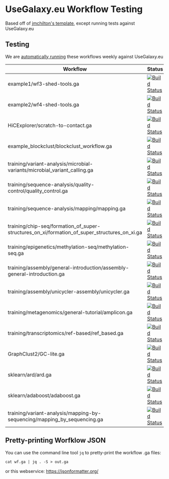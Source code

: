# UseGalaxy.eu Workflow Testing

Based off of [jmchilton's template](https://github.com/jmchilton/planemo-workflow-test-template), except running tests against UseGalaxy.eu

## Testing

We are [automatically running](https://build.galaxyproject.eu/job/usegalaxy-eu/job/workflow-testing/) these workflows weekly against UseGalaxy.eu

Workflow                                                                                     | Status
---                                                                                          | ---
example1/wf3-shed-tools.ga                                                                   | [![Build Status](https://build.galaxyproject.eu/job/usegalaxy-eu/job/workflow-testing/PYTHON=System-CPython-2.7,WORKFLOW=example1%2Fwf3-shed-tools.ga/badge/icon                                                                       )](https://build.galaxyproject.eu/job/usegalaxy-eu/job/workflow-testing/PYTHON=System-CPython-2.7,WORKFLOW=example1%2Fwf3-shed-tools.ga/)
example2/wf4-shed-tools.ga                                                                   | [![Build Status](https://build.galaxyproject.eu/job/usegalaxy-eu/job/workflow-testing/PYTHON=System-CPython-2.7,WORKFLOW=example2%2Fwf4-shed-tools.ga/badge/icon                                                                       )](https://build.galaxyproject.eu/job/usegalaxy-eu/job/workflow-testing/PYTHON=System-CPython-2.7,WORKFLOW=example2%2Fwf4-shed-tools.ga/)
HiCExplorer/scratch-to-contact.ga                                                            | [![Build Status](https://build.galaxyproject.eu/job/usegalaxy-eu/job/workflow-testing/PYTHON=System-CPython-2.7,WORKFLOW=HiCExplorer%2Fscratch-to-contact.ga/badge/icon                                                                )](https://build.galaxyproject.eu/job/usegalaxy-eu/job/workflow-testing/PYTHON=System-CPython-2.7,WORKFLOW=HiCExplorer%2Fscratch-to-contact.ga/)
example_blockclust/blockclust_workflow.ga                                                    | [![Build Status](https://build.galaxyproject.eu/job/usegalaxy-eu/job/workflow-testing/PYTHON=System-CPython-2.7,WORKFLOW=example_blockclust%2Fblockclust_workflow.ga/badge/icon                                                        )](https://build.galaxyproject.eu/job/usegalaxy-eu/job/workflow-testing/PYTHON=System-CPython-2.7,WORKFLOW=example_blockclust%2Fblockclust_workflow.ga/)
training/variant-analysis/microbial-variants/microbial_variant_calling.ga                    | [![Build Status](https://build.galaxyproject.eu/job/usegalaxy-eu/job/workflow-testing/PYTHON=System-CPython-2.7,WORKFLOW=training%2Fvariant-analysis%2Fmicrobial-variants%2Fmicrobial_variant_calling.ga/badge/icon                    )](https://build.galaxyproject.eu/job/usegalaxy-eu/job/workflow-testing/PYTHON=System-CPython-2.7,WORKFLOW=training%2Fvariant-analysis%2Fmicrobial-variants%2Fmicrobial_variant_calling.ga/)
training/sequence-analysis/quality-control/quality_control.ga                                | [![Build Status](https://build.galaxyproject.eu/job/usegalaxy-eu/job/workflow-testing/PYTHON=System-CPython-2.7,WORKFLOW=training%2Fsequence-analysis%2Fquality-control%2Fquality_control.ga/badge/icon                                )](https://build.galaxyproject.eu/job/usegalaxy-eu/job/workflow-testing/PYTHON=System-CPython-2.7,WORKFLOW=training%2Fsequence-analysis%2Fquality-control%2Fquality_control.ga/)
training/sequence-analysis/mapping/mapping.ga                                                | [![Build Status](https://build.galaxyproject.eu/job/usegalaxy-eu/job/workflow-testing/PYTHON=System-CPython-2.7,WORKFLOW=training%2Fsequence-analysis%2Fmapping%2Fmapping.ga/badge/icon                                                )](https://build.galaxyproject.eu/job/usegalaxy-eu/job/workflow-testing/PYTHON=System-CPython-2.7,WORKFLOW=training%2Fsequence-analysis%2Fmapping%2Fmapping.ga/)
training/chip-seq/formation_of_super-structures_on_xi/formation_of_super_structures_on_xi.ga | [![Build Status](https://build.galaxyproject.eu/job/usegalaxy-eu/job/workflow-testing/PYTHON=System-CPython-2.7,WORKFLOW=training%2Fchip-seq%2Fformation_of_super-structures_on_xi%2Fformation_of_super_structures_on_xi.ga/badge/icon )](https://build.galaxyproject.eu/job/usegalaxy-eu/job/workflow-testing/PYTHON=System-CPython-2.7,WORKFLOW=training%2Fchip-seq%2Fformation_of_super-structures_on_xi%2Fformation_of_super_structures_on_xi.ga/)
training/epigenetics/methylation-seq/methylation-seq.ga                                      | [![Build Status](https://build.galaxyproject.eu/job/usegalaxy-eu/job/workflow-testing/PYTHON=System-CPython-2.7,WORKFLOW=training%2Fepigenetics%2Fmethylation-seq%2Fmethylation-seq.ga/badge/icon                                      )](https://build.galaxyproject.eu/job/usegalaxy-eu/job/workflow-testing/PYTHON=System-CPython-2.7,WORKFLOW=training%2Fepigenetics%2Fmethylation-seq%2Fmethylation-seq.ga/)
training/assembly/general-introduction/assembly-general-introduction.ga                      | [![Build Status](https://build.galaxyproject.eu/job/usegalaxy-eu/job/workflow-testing/PYTHON=System-CPython-2.7,WORKFLOW=training%2Fassembly%2Fgeneral-introduction%2Fassembly-general-introduction.ga/badge/icon                      )](https://build.galaxyproject.eu/job/usegalaxy-eu/job/workflow-testing/PYTHON=System-CPython-2.7,WORKFLOW=training%2Fassembly%2Fgeneral-introduction%2Fassembly-general-introduction.ga/)
training/assembly/unicycler-assembly/unicycler.ga                                            | [![Build Status](https://build.galaxyproject.eu/job/usegalaxy-eu/job/workflow-testing/PYTHON=System-CPython-2.7,WORKFLOW=training%2Fassembly%2Funicycler-assembly%2Funicycler.ga/badge/icon                                            )](https://build.galaxyproject.eu/job/usegalaxy-eu/job/workflow-testing/PYTHON=System-CPython-2.7,WORKFLOW=training%2Fassembly%2Funicycler-assembly%2Funicycler.ga/)
training/metagenomics/general-tutorial/amplicon.ga                                           | [![Build Status](https://build.galaxyproject.eu/job/usegalaxy-eu/job/workflow-testing/PYTHON=System-CPython-2.7,WORKFLOW=training%2Fmetagenomics%2Fgeneral-tutorial%2Famplicon.ga/badge/icon                                           )](https://build.galaxyproject.eu/job/usegalaxy-eu/job/workflow-testing/PYTHON=System-CPython-2.7,WORKFLOW=training%2Fmetagenomics%2Fgeneral-tutorial%2Famplicon.ga/)
training/transcriptomics/ref-based/ref_based.ga                                              | [![Build Status](https://build.galaxyproject.eu/job/usegalaxy-eu/job/workflow-testing/PYTHON=System-CPython-2.7,WORKFLOW=training%2Ftranscriptomics%2Fref-based%2Fref_based.ga/badge/icon                                              )](https://build.galaxyproject.eu/job/usegalaxy-eu/job/workflow-testing/PYTHON=System-CPython-2.7,WORKFLOW=training%2Ftranscriptomics%2Fref-based%2Fref_based.ga/)
GraphClust2/GC-lite.ga                                                                       | [![Build Status](https://build.galaxyproject.eu/job/usegalaxy-eu/job/workflow-testing/PYTHON=System-CPython-2.7,WORKFLOW=GraphClust2%2FGC-lite.ga/badge/icon                                                                           )](https://build.galaxyproject.eu/job/usegalaxy-eu/job/workflow-testing/PYTHON=System-CPython-2.7,WORKFLOW=GraphClust2%2FGC-lite.ga/)
sklearn/ard/ard.ga                                                                       | [![Build Status](https://build.galaxyproject.eu/job/usegalaxy-eu/job/workflow-testing/PYTHON=System-CPython-2.7,WORKFLOW=sklearn%2Fard%2Fard.ga/badge/icon)](https://build.galaxyproject.eu/job/usegalaxy-eu/job/workflow-testing/PYTHON=System-CPython-2.7,WORKFLOW=sklearn%2Fard%2Fard.ga/)
sklearn/adaboost/adaboost.ga                                                                       | [![Build Status](https://build.galaxyproject.eu/job/usegalaxy-eu/job/workflow-testing/PYTHON=System-CPython-2.7,WORKFLOW=sklearn%2Fadaboost%2Fadaboost.ga/badge/icon)](https://build.galaxyproject.eu/job/usegalaxy-eu/job/workflow-testing/PYTHON=System-CPython-2.7,WORKFLOW=sklearn%2Fadaboost%2Fadaboost.ga/)
training/variant-analysis/mapping-by-sequencing/mapping_by_sequencing.ga                          | [![Build Status](https://build.galaxyproject.eu/job/usegalaxy-eu/job/workflow-testing/PYTHON=System-CPython-2.7,WORKFLOW=training%2Fvariant-analysis%2Fmapping-by-sequencing%2Fmapping_by_sequencing.ga/badge/icon)](https://build.galaxyproject.eu/job/usegalaxy-eu/job/workflow-testing/PYTHON=System-CPython-2.7,WORKFLOW=training%2Fvariant-analysis%2Fmapping-by-sequencing%2Fmapping_by_sequencing.ga/)


## Pretty-printing Worfklow JSON

You can use the command line tool `jq` to pretty-print the workflow .ga files:

```console
cat wf.ga | jq . -S > out.ga
```

or this webservice: https://jsonformatter.org/

